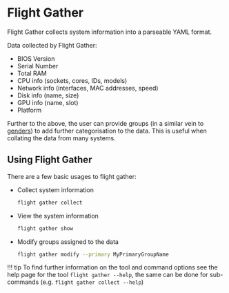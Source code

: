 # Flight Gather

Flight Gather collects system information into a parseable YAML format. 

Data collected by Flight Gather: 

- BIOS Version
- Serial Number
- Total RAM
- CPU info (sockets, cores, IDs, models) 
- Network info (interfaces, MAC addresses, speed) 
- Disk info (name, size)
- GPU info (name, slot) 
- Platform

Further to the above, the user can provide groups (in a similar vein to [genders](../../../hpc-environment-basics/linux-usage/genders-pdsh.md#creating-a-genders-file)) to add further categorisation to the data. This is useful when collating the data from many systems. 

## Using Flight Gather 

There are a few basic usages to flight gather:

- Collect system information 
    ```bash
    flight gather collect
    ```
- View the system information
    ```bash
    flight gather show 
    ```
- Modify groups assigned to the data
    ```bash
    flight gather modify --primary MyPrimaryGroupName
    ```

!!! tip
    To find further information on the tool and command options see the help page for the tool `flight gather --help`, the same can be done for sub-commands (e.g. `flight gather collect --help`) 
